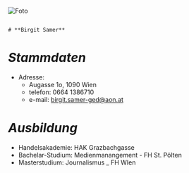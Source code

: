 
![Foto](https://pbs.twimg.com/profile_images/799380255391830016/CzNtL_bs_400x400.jpg)


                                                                               # **Birgit Samer**

# _Stammdaten_
* Adresse: 
  * Augasse 1o, 1090 Wien
  * telefon: 0664 1386710
  * e-mail:  birgit.samer-ged@aon.at

 
# _Ausbildung_
  * Handelsakademie:  HAK Grazbachgasse
  * Bachelar-Studium:  Medienmanangement - FH St. Pölten
  * Masterstudium:  Journalismus _ FH WIen

 
